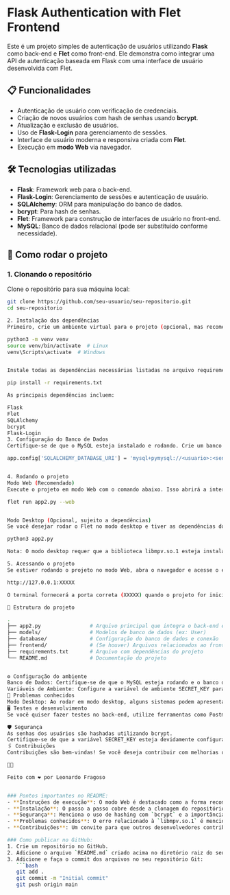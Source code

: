 # Flask Authentication with Flet Frontend

Este é um projeto simples de autenticação de usuários utilizando **Flask** como back-end e **Flet** como front-end. Ele demonstra como integrar uma API de autenticação baseada em Flask com uma interface de usuário desenvolvida com Flet.

## 📋 Funcionalidades

- Autenticação de usuário com verificação de credenciais.
- Criação de novos usuários com hash de senhas usando **bcrypt**.
- Atualização e exclusão de usuários.
- Uso de **Flask-Login** para gerenciamento de sessões.
- Interface de usuário moderna e responsiva criada com **Flet**.
- Execução em **modo Web** via navegador.

## 🛠️ Tecnologias utilizadas

- **Flask**: Framework web para o back-end.
- **Flask-Login**: Gerenciamento de sessões e autenticação de usuário.
- **SQLAlchemy**: ORM para manipulação do banco de dados.
- **bcrypt**: Para hash de senhas.
- **Flet**: Framework para construção de interfaces de usuário no front-end.
- **MySQL**: Banco de dados relacional (pode ser substituído conforme necessidade).

## 🚀 Como rodar o projeto

### 1. Clonando o repositório

Clone o repositório para sua máquina local:

```bash
git clone https://github.com/seu-usuario/seu-repositorio.git
cd seu-repositorio

2. Instalação das dependências
Primeiro, crie um ambiente virtual para o projeto (opcional, mas recomendado):

python3 -m venv venv
source venv/bin/activate  # Linux
venv\Scripts\activate  # Windows


Instale todas as dependências necessárias listadas no arquivo requirements.txt:

pip install -r requirements.txt

As principais dependências incluem:

Flask
Flet
SQLAlchemy
bcrypt
Flask-Login
3. Configuração do Banco de Dados
Certifique-se de que o MySQL esteja instalado e rodando. Crie um banco de dados para o projeto e atualize as credenciais no arquivo app.py:

app.config['SQLALCHEMY_DATABASE_URI'] = 'mysql+pymysql://<usuario>:<senha>@localhost:3306/<nome-do-banco>'


4. Rodando o projeto
Modo Web (Recomendado)
Execute o projeto em modo Web com o comando abaixo. Isso abrirá a interface diretamente no navegador:

flet run app2.py --web


Modo Desktop (Opcional, sujeito a dependências)
Se você desejar rodar o Flet no modo desktop e tiver as dependências do sistema operacional instaladas (como libmpv.so.1), pode rodar o projeto sem a flag --web:

python3 app2.py

Nota: O modo desktop requer que a biblioteca libmpv.so.1 esteja instalada, o que pode causar problemas em alguns sistemas.

5. Acessando o projeto
Se estiver rodando o projeto no modo Web, abra o navegador e acesse o endereço:

http://127.0.0.1:XXXXX

O terminal fornecerá a porta correta (XXXXX) quando o projeto for iniciado.

📝 Estrutura do projeto

.
├── app2.py                # Arquivo principal que integra o back-end e o front-end
├── models/                # Modelos de banco de dados (ex: User)
├── database/              # Configuração do banco de dados e conexão
├── frontend/              # (Se houver) Arquivos relacionados ao front-end Flet
├── requirements.txt       # Arquivo com dependências do projeto
└── README.md              # Documentação do projeto


⚙️ Configuração do ambiente
Banco de Dados: Certifique-se de que o MySQL esteja rodando e o banco de dados esteja configurado corretamente.
Variáveis de Ambiente: Configure a variável de ambiente SECRET_KEY para a segurança da sessão.
🚧 Problemas conhecidos
Modo Desktop: Ao rodar em modo desktop, alguns sistemas podem apresentar o erro relacionado à biblioteca libmpv.so.1. Recomenda-se rodar o projeto no modo Web para evitar esse problema.
🖥️ Testes e desenvolvimento
Se você quiser fazer testes no back-end, utilize ferramentas como Postman para testar as rotas de autenticação diretamente no servidor Flask.

🛡️ Segurança
As senhas dos usuários são hashadas utilizando bcrypt.
Certifique-se de que a variável SECRET_KEY esteja devidamente configurada para manter as sessões seguras.
🖇️ Contribuições
Contribuições são bem-vindas! Se você deseja contribuir com melhorias ou correções, faça um fork do repositório, crie um branch para suas alterações e envie um pull request.

🧑‍💻

Feito com ❤️ por Leonardo Fragoso


### Pontos importantes no README:
- **Instruções de execução**: O modo Web é destacado como a forma recomendada para rodar o projeto, devido às dependências nativas do modo desktop.
- **Instalação**: O passo a passo cobre desde a clonagem do repositório até a execução.
- **Segurança**: Menciona o uso de hashing com `bcrypt` e a importância do `SECRET_KEY`.
- **Problemas conhecidos**: O erro relacionado à `libmpv.so.1` é mencionado para evitar confusões.
- **Contribuições**: Um convite para que outros desenvolvedores contribuam com o projeto.

### Como publicar no GitHub:
1. Crie um repositório no GitHub.
2. Adicione o arquivo `README.md` criado acima no diretório raiz do seu projeto.
3. Adicione e faça o commit dos arquivos no seu repositório Git:
   ```bash
   git add .
   git commit -m "Initial commit"
   git push origin main

